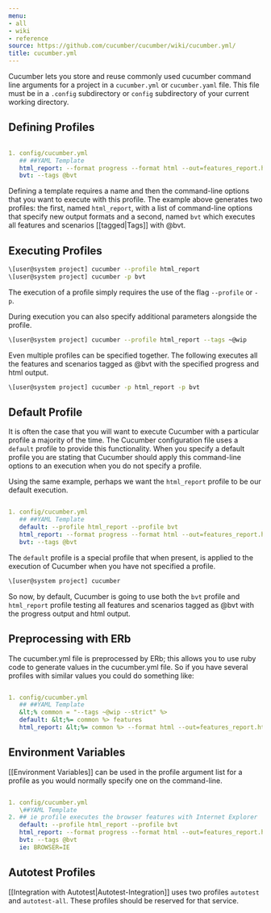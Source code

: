 ```yaml
---
menu:
- all
- wiki
- reference
source: https://github.com/cucumber/cucumber/wiki/cucumber.yml/
title: cucumber.yml
---
```


Cucumber lets you store and reuse commonly used cucumber command line arguments for a project in a <code>cucumber.yml</code> or <code>cucumber.yaml</code> file. This file must be in a <code>.config</code> subdirectory or <code>config</code> subdirectory of your current working directory.

## Defining Profiles

```yaml

1. config/cucumber.yml
   ## ##YAML Template
   html_report: --format progress --format html --out=features_report.html
   bvt: --tags @bvt
   ```

Defining a template requires a name and then the command-line options that you want to execute with this profile. The example above generates two profiles: the first, named <code>html_report</code>, with a list of command-line options that specify new output formats and a second, named <code>bvt</code> which executes all features and scenarios [[tagged|Tags]] with @bvt.

## Executing Profiles

```bash
\[user@system project] cucumber --profile html_report
\[user@system project] cucumber -p bvt
```

The execution of a profile simply requires the use of the flag <code>--profile</code> or <code>-p</code>.

During execution you can also specify additional parameters alongside the profile.

```bash
\[user@system project] cucumber --profile html_report --tags ~@wip
```

Even multiple profiles can be specified together. The following executes all the features and scenarios tagged as @bvt with the specified progress and html output.

```bash
\[user@system project] cucumber -p html_report -p bvt
```

## Default Profile

It is often the case that you will want to execute Cucumber with a particular profile a majority of the time. The Cucumber configuration file uses a <code>default</code> profile to provide this functionality. When you specify a default profile you are stating that Cucumber should apply this command-line options to an execution when you do not specify a profile.

Using the same example, perhaps we want the <code>html_report</code> profile to be our default execution.
```yaml

1. config/cucumber.yml
   ## ##YAML Template
   default: --profile html_report --profile bvt
   html_report: --format progress --format html --out=features_report.html
   bvt: --tags @bvt
   ```

The <code>default</code> profile is a special profile that when present, is applied to the execution of Cucumber when you have not specified a profile.

```bash
\[user@system project] cucumber
```

So now, by default, Cucumber is going to use both the <code>bvt</code> profile and <code>html_report</code> profile testing all features and scenarios tagged as @bvt with the progress output and html output.

## Preprocessing with ERb

The cucumber.yml file is preprocessed by ERb; this allows you to use ruby code to generate values in the cucumber.yml file. So if you have several profiles with similar values you could do something like:

```yaml

1. config/cucumber.yml
   ## ##YAML Template
   &lt;% common = "--tags ~@wip --strict" %>
   default: &lt;%= common %> features
   html_report: &lt;%= common %> --format html --out=features_report.html features
   ```

## Environment Variables

[[Environment Variables]] can be used in the profile argument list for a profile as you would normally specify one on the command-line.

```yaml

1. config/cucumber.yml
   \##YAML Template
2. ## ie profile executes the browser features with Internet Explorer
   default: --profile html_report --profile bvt
   html_report: --format progress --format html --out=features_report.html
   bvt: --tags @bvt
   ie: BROWSER=IE
   ```

## Autotest Profiles

[[Integration with Autotest|Autotest-Integration]] uses two profiles <code>autotest</code> and <code>autotest-all</code>. These profiles should be reserved for that service.
